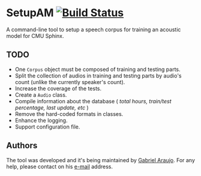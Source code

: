 SetupAM [![Build Status](https://travis-ci.org/gabrielaraujof/voxforge2sphinxPtBr.svg?branch=major-update)](https://travis-ci.org/gabrielaraujof/voxforge2sphinxPtBr)
===================

A command-line tool to setup a speech corpus for training an acoustic model for CMU Sphinx.

TODO
----

- One `Corpus` object must be composed of training and testing parts.
- Split the collection of audios in training and testing parts by audio's count (unlike the currently speaker's count).
- Increase the coverage of the tests.
- Create a `Audio` class.
- Compile information about the database ( *total hours, train/test percentage, last update, etc* )
- Remove the hard-coded formats in classes.
- Enhance the logging.
- Support configuration file.

Authors
-------

The tool was developed and it's being maintained by [Gabriel Araujo](http://gabrielaraujo.me). For any help, please contact on his [e-mail](mailto:contato@gabrielaraujo.me) address.
